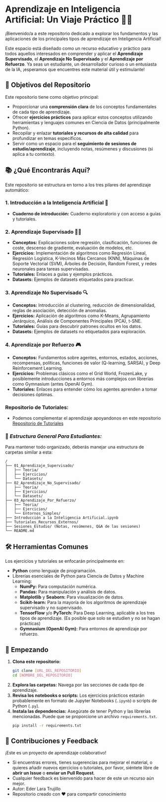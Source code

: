 # Aprendizaje en Inteligencia Artificial: Un Viaje Práctico 🤖🧠

¡Bienvenido/a a este repositorio dedicado a explorar los fundamentos y las aplicaciones de los principales tipos de aprendizaje en Inteligencia Artificial!

Este espacio está diseñado como un recurso educativo y práctico para todos aquellos interesados en comprender y aplicar el **Aprendizaje Supervisado**, el **Aprendizaje No Supervisado** y el **Aprendizaje por Refuerzo**. Ya seas un estudiante, un desarrollador curioso o un entusiasta de la IA, ¡esperamos que encuentres este material útil y estimulante!

## 🎯 Objetivos del Repositorio

Este repositorio tiene como objetivo principal:

* Proporcionar una **comprensión clara** de los conceptos fundamentales de cada tipo de aprendizaje.
* Ofrecer **ejercicios prácticos** para aplicar estos conceptos utilizando herramientas y lenguajes comunes en Ciencia de Datos (principalmente Python).
* Recopilar y enlazar **tutoriales y recursos de alta calidad** para profundizar en temas específicos.
* Servir como un espacio para el **seguimiento de sesiones de estudio/aprendizaje**, incluyendo notas, resúmenes y discusiones (si aplica a tu contexto).

## 📚 ¿Qué Encontrarás Aquí?

Este repositorio se estructura en torno a los tres pilares del aprendizaje automático:

### 1. Introducción a la Inteligencia Artificial 🤖
   * **Cuaderno de introducción:** Cuaderno exploratorio y con acceso a guías y tutoriales.

### 2. Aprendizaje Supervisado 🧑‍🏫
   * **Conceptos:** Explicaciones sobre regresión, clasificación, funciones de coste, descenso de gradiente, evaluación de modelos, etc.
   * **Ejercicios:** Implementación de algoritmos como Regresión Lineal, Regresión Logística, K-Vecinos Más Cercanos (KNN), Máquinas de Soporte Vectorial (SVM), Árboles de Decisión, Random Forest, y redes neuronales para tareas supervisadas.
   * **Tutoriales:** Enlaces a guías y ejemplos prácticos.
   * **Datasets:** Ejemplos de datasets etiquetados para practicar.

### 3. Aprendizaje No Supervisado 🔍
   * **Conceptos:** Introducción al clustering, reducción de dimensionalidad, reglas de asociación, detección de anomalías.
   * **Ejercicios:** Aplicación de algoritmos como K-Means, Agrupamiento Jerárquico, Análisis de Componentes Principales (PCA), t-SNE.
   * **Tutoriales:** Guías para descubrir patrones ocultos en los datos.
   * **Datasets:** Ejemplos de datasets no etiquetados para exploración.

### 4. Aprendizaje por Refuerzo 🎮
   * **Conceptos:** Fundamentos sobre agentes, entornos, estados, acciones, recompensas, políticas, funciones de valor (Q-learning, SARSA), y Deep Reinforcement Learning.
   * **Ejercicios:** Problemas clásicos como el Grid World, FrozenLake, y posiblemente introducciones a entornos más complejos con librerías como Gymnasium (antes OpenAI Gym).
   * **Tutoriales:** Enlaces para entender cómo los agentes aprenden a tomar decisiones óptimas.

### **Repositorio de Tutoriales:**
   * Podemos complementar el aprendizaje apoyandonos en este repositorio [Repositorio de Tutoriales](https://github.com/EderLara/CuadernosPythonParaML)

### 📂 ***Estructura General Para Estudiantes:***

Para mantener todo organizado, deberás manejar una estructura de carpetas similar a esta:
```
/
├── 01_Aprendizaje_Supervisado/
│   ├── Teoria/
│   ├── Ejercicios/
│   └── Datasets/
├── 02_Aprendizaje_No_Supervisado/
│   ├── Teoria/
│   ├── Ejercicios/
│   └── Datasets/
├── 03_Aprendizaje_Por_Refuerzo/
│   ├── Teoria/
│   ├── Ejercicios/
│   └── Entornos_Simples/
├── Introducción a la Inteligencia Artificial.ipynb
├── Tutoriales_Recursos_Externos/
├── Sesiones_Estudio/ (Notas, resúmenes, Q&A de las sesiones)
└── README.md

```


## 🛠️ Herramientas Comunes

Los ejercicios y tutoriales se enfocarán principalmente en:

* **Python** como lenguaje de programación.
* Librerías esenciales de Python para Ciencia de Datos y Machine Learning:
    * **NumPy:** Para computación numérica.
    * **Pandas:** Para manipulación y análisis de datos.
    * **Matplotlib** y **Seaborn:** Para visualización de datos.
    * **Scikit-learn:** Para la mayoría de los algoritmos de aprendizaje supervisado y no supervisado.
    * **TensorFlow** y/o **PyTorch:** Para Deep Learning, aplicable a los tres tipos de aprendizaje. (Es posible que solo se estudien y no se hagan prácticas)
    * **Gymnasium (OpenAI Gym):** Para entornos de aprendizaje por refuerzo.

## 🚀 Empezando

1.  **Clona este repositorio:**
    ```bash
    git clone [URL_DEL_REPOSITORIO]
    cd [NOMBRE_DEL_REPOSITORIO]
    ```
2.  **Explora las carpetas:** Navega por las secciones de cada tipo de aprendizaje.
3.  **Revisa los notebooks o scripts:** Los ejercicios prácticos estarán probablemente en formato de Jupyter Notebooks (`.ipynb`) o scripts de Python (`.py`).
4.  **Instala las dependencias:** Asegúrate de tener Python y las librerías mencionadas. Puede que se proporcione un archivo `requirements.txt`.
    ```bash
    pip install -r requirements.txt
    ```

## 🤝 Contribuciones y Feedback 

¡Este es un proyecto de aprendizaje colaborativo!
* Si encuentras errores, tienes sugerencias para mejorar el material, o quieres añadir nuevos ejercicios o tutoriales, por favor, siéntete libre de **abrir un Issue** o **enviar un Pull Request**.
* Cualquier feedback es bienvenido para hacer de este un recurso aún mejor.
* Autor: Eder Lara Trujillo
* Repositorio creado con ❤️ para compartir conocimiento

